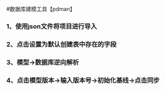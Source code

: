 #数据库建模工具【pdman】

### 1、使用json文件将项目进行导入
### 2、点击设置为默认创建表中存在的字段
### 3、模型->数据库逆向解析
### 4、点击模型版本->输入版本号->初始化基线->点击同步

